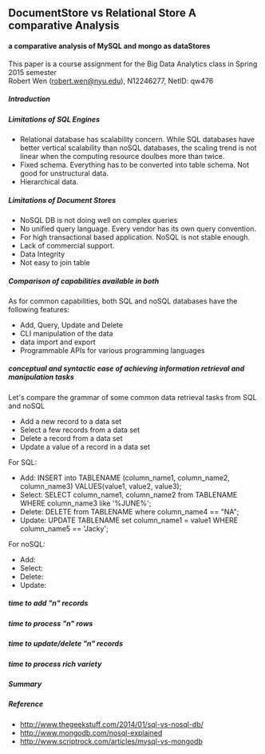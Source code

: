 ## DocumentStore vs Relational Store A comparative Analysis
#### a comparative analysis of MySQL and mongo as dataStores

This paper is a course assignment for the Big Data Analytics class in Spring 2015 semester<br>
Robert Wen (robert.wen@nyu.edu), N12246277, NetID: qw476<br>

##### Introduction

##### Limitations of SQL Engines

* Relational database has scalability concern. While SQL databases have better vertical scalability than noSQL databases, the scaling trend is not linear when the computing resource doulbes more than twice.
* Fixed schema. Everything has to be converted into table schema. Not good for unstructural data. 
* Hierarchical data.
 
##### Limitations of Document Stores 

* NoSQL DB is not doing well on complex queries
* No unified query language. Every vendor has its own query convention.
* For high transactional based application. NoSQL is not stable enough.
* Lack of commercial support. 
* Data Integrity
* Not easy to join table
 
##### Comparison of capabilities available in both

As for common capabilities, both SQL and noSQL databases have the following features:
* Add, Query, Update and Delete
* CLI manipulation of the data
* data import and export
* Programmable APIs for various programming languages

##### conceptual and syntactic ease of achieving information retrieval and manipulation tasks

Let's compare the grammar of some common data retrieval tasks from SQL and noSQL

* Add a new record to a data set
* Select a few records from a data set
* Delete a record from a data set
* Update a value of a record in a data set

For SQL: 

* Add: INSERT into TABLENAME (column_name1, column_name2, column_name3) VALUES(value1, value2, value3);
* Select: SELECT column_name1, column_name2 from TABLENAME WHERE column_name3 like '%JUNE%';
* Delete: DELETE from TABLENAME where column_name4 == "NA";
* Update: UPDATE TABLENAME set column_name1 = value1 WHERE column_name5 == 'Jacky';

For noSQL:

* Add:
* Select:
* Delete:
* Update:

##### time to add "n" records

##### time to process "n" rows

##### time to update/delete "n" records

##### time to process rich variety

##### Summary

##### Reference

 * http://www.thegeekstuff.com/2014/01/sql-vs-nosql-db/
 * http://www.mongodb.com/nosql-explained
 * http://www.scriptrock.com/articles/mysql-vs-mongodb

